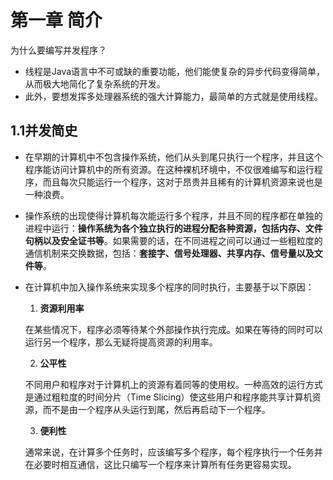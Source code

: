 # 第一章 简介

为什么要编写并发程序？

* 线程是Java语言中不可或缺的重要功能，他们能使复杂的异步代码变得简单，从而极大地简化了复杂系统的开发。
* 此外，要想发挥多处理器系统的强大计算能力，最简单的方式就是使用线程。

## 1.1并发简史

* 在早期的计算机中不包含操作系统，他们从头到尾只执行一个程序，并且这个程序能访问计算机中的所有资源。在这种裸机环境中，不仅很难编写和运行程序，而且每次只能运行一个程序，这对于昂贵并且稀有的计算机资源来说也是一种浪费。

* 操作系统的出现使得计算机每次能运行多个程序，并且不同的程序都在单独的进程中运行：**操作系统为各个独立执行的进程分配各种资源，包括内存、文件句柄以及安全证书等**。如果需要的话，在不同进程之间可以通过一些粗粒度的通信机制来交换数据，包括：**套接字、信号处理器、共享内存、信号量以及文件等**。

* 在计算机中加入操作系统来实现多个程序的同时执行，主要基于以下原因：

  1.  **资源利用率**

     在某些情况下，程序必须等待某个外部操作执行完成。如果在等待的同时可以运行另一个程序，那么无疑将提高资源的利用率。

  2.  **公平性**

     不同用户和程序对于计算机上的资源有着同等的使用权。一种高效的运行方式是通过粗粒度的时间分片（Time Slicing）使这些用户和程序能共享计算机资源，而不是由一个程序从头运行到尾，然后再启动下一个程序。

  3.  **便利性**

     通常来说，在计算多个任务时，应该编写多个程序，每个程序执行一个任务并在必要时相互通信，这比只编写一个程序来计算所有任务更容易实现。

